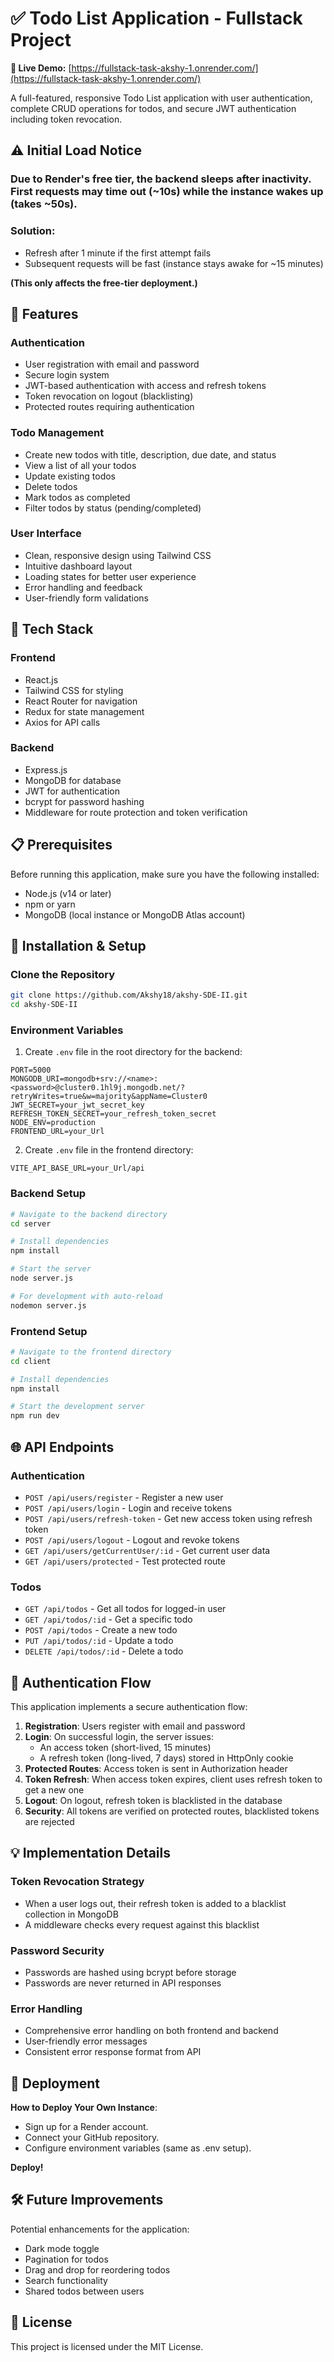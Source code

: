 # ✅ Todo List Application - Fullstack Project

**🔗 Live Demo:** [https://fullstack-task-akshy-1.onrender.com/](https://fullstack-task-akshy-1.onrender.com/)    

A full-featured, responsive Todo List application with user authentication, complete CRUD operations for todos, and secure JWT authentication including token revocation. 

## ⚠️ Initial Load Notice

### Due to Render's free tier, the backend sleeps after inactivity. First requests may time out (~10s) while the instance wakes up (takes ~50s).

### Solution:

- Refresh after 1 minute if the first attempt fails
- Subsequent requests will be fast (instance stays awake for ~15 minutes)

**(This only affects the free-tier deployment.)**

## 🚀 Features

### Authentication
- User registration with email and password
- Secure login system
- JWT-based authentication with access and refresh tokens
- Token revocation on logout (blacklisting)
- Protected routes requiring authentication

### Todo Management
- Create new todos with title, description, due date, and status
- View a list of all your todos
- Update existing todos
- Delete todos
- Mark todos as completed
- Filter todos by status (pending/completed)

### User Interface
- Clean, responsive design using Tailwind CSS
- Intuitive dashboard layout
- Loading states for better user experience
- Error handling and feedback
- User-friendly form validations

## 🔧 Tech Stack

### Frontend
- React.js
- Tailwind CSS for styling
- React Router for navigation
- Redux for state management
- Axios for API calls

### Backend
- Express.js
- MongoDB for database
- JWT for authentication
- bcrypt for password hashing
- Middleware for route protection and token verification

## 📋 Prerequisites

Before running this application, make sure you have the following installed:

- Node.js (v14 or later)
- npm or yarn
- MongoDB (local instance or MongoDB Atlas account)

## 🔌 Installation & Setup

### Clone the Repository

```bash
git clone https://github.com/Akshy18/akshy-SDE-II.git
cd akshy-SDE-II
```

### Environment Variables

1. Create `.env` file in the root directory for the backend:

```
PORT=5000
MONGODB_URI=mongodb+srv://<name>:<password>@cluster0.1hl9j.mongodb.net/?retryWrites=true&w=majority&appName=Cluster0
JWT_SECRET=your_jwt_secret_key
REFRESH_TOKEN_SECRET=your_refresh_token_secret
NODE_ENV=production
FRONTEND_URL=your_Url
```

2. Create `.env` file in the frontend directory:

```
VITE_API_BASE_URL=your_Url/api
```

### Backend Setup

```bash
# Navigate to the backend directory
cd server

# Install dependencies
npm install

# Start the server
node server.js

# For development with auto-reload
nodemon server.js
```

### Frontend Setup

```bash
# Navigate to the frontend directory
cd client

# Install dependencies
npm install

# Start the development server
npm run dev
```

## 🌐 API Endpoints

### Authentication
- `POST /api/users/register` - Register a new user
- `POST /api/users/login` - Login and receive tokens
- `POST /api/users/refresh-token` - Get new access token using refresh token
- `POST /api/users/logout` - Logout and revoke tokens
- `GET /api/users/getCurrentUser/:id` - Get current user data
- `GET /api/users/protected` - Test protected route


### Todos
- `GET /api/todos` - Get all todos for logged-in user
- `GET /api/todos/:id` - Get a specific todo
- `POST /api/todos` - Create a new todo
- `PUT /api/todos/:id` - Update a todo
- `DELETE /api/todos/:id` - Delete a todo

## 🔐 Authentication Flow

This application implements a secure authentication flow:

1. **Registration**: Users register with email and password
2. **Login**: On successful login, the server issues:
   - An access token (short-lived, 15 minutes)
   - A refresh token (long-lived, 7 days) stored in HttpOnly cookie
3. **Protected Routes**: Access token is sent in Authorization header
4. **Token Refresh**: When access token expires, client uses refresh token to get a new one
5. **Logout**: On logout, refresh token is blacklisted in the database
6. **Security**: All tokens are verified on protected routes, blacklisted tokens are rejected

## 💡 Implementation Details

### Token Revocation Strategy
- When a user logs out, their refresh token is added to a blacklist collection in MongoDB
- A middleware checks every request against this blacklist

### Password Security
- Passwords are hashed using bcrypt before storage
- Passwords are never returned in API responses

### Error Handling
- Comprehensive error handling on both frontend and backend
- User-friendly error messages
- Consistent error response format from API

## 🚀 Deployment

**How to Deploy Your Own Instance**:
 - Sign up for a Render account.
 - Connect your GitHub repository.
 -  Configure environment variables (same as .env setup).

 **Deploy!**


## 🛠️ Future Improvements

Potential enhancements for the application:
- Dark mode toggle
- Pagination for todos
- Drag and drop for reordering todos
- Search functionality
- Shared todos between users

## 📄 License

This project is licensed under the MIT License.
